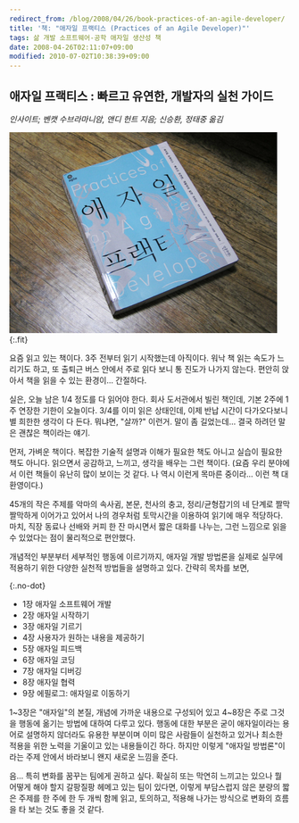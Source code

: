 ```yaml
---
redirect_from: /blog/2008/04/26/book-practices-of-an-agile-developer/
title: '책: "애자일 프랙티스 (Practices of an Agile Developer)"'
tags: 삶 개발 소프트웨어-공학 애자일 생산성 책
date: 2008-04-26T02:11:07+09:00
modified: 2010-07-02T10:38:39+09:00
---
```

## 애자일 프랙티스 : 빠르고 유연한, 개발자의 실천 가이드

*인사이트; 벤캣 수브라마니암, 앤디 헌트 지음; 신승환, 정태중 옮김*

![](/attachments/2008-04-26-agile-practicese.png){:.fit}

요즘 읽고 있는 책이다. 3주 전부터 읽기 시작했는데 아직이다. 워낙 책 읽는
속도가 느리기도 하고, 또 출퇴근 버스 안에서 주로 읽다 보니 통 진도가
나가지 않는다. 편안히 앉아서 책을 읽을 수 있는 환경이... 간절하다.

실은, 오늘 남은 1/4 정도를 다 읽어야 한다. 회사 도서관에서 빌린 책인데,
기본 2주에 1주 연장한 기한이 오늘이다. 3/4를 이미 읽은 상태인데, 이제
반납 시간이 다가오다보니 별 희한한 생각이 다 든다. 뭐냐면, "살까?"
이런거. 말이 좀 길었는데... 결국 하려던 말은 괜찮은 책이라는 얘기.

먼저, 가벼운 책이다. 복잡한 기술적 설명과 이해가 필요한 책도 아니고
실습이 필요한 책도 아니다. 읽으면서 공감하고, 느끼고, 생각을 배우는
그런 책이다. (요즘 우리 분야에서 이런 책들이 유난히 많이 보이는 것
같다. 나 역시 이런게 목마른 중이라... 이런 책 대환영이다.)

45개의 작은 주제를 악마의 속사귐, 본문, 천사의 충고, 정리/균형잡기의
네 단계로 짤막 짤막하게 이어가고 있어서 나의 경우처럼 토막시간을
이용하여 읽기에 매우 적당하다. 마치, 직장 동료나 선배와 커피 한 잔
마시면서 짧은 대화를 나누는, 그런 느낌으로 읽을 수 있었다는 점이
물리적으로 편안했다.

개념적인 부분부터 세부적인 행동에 이르기까지, 애자일 개발 방법론을
실제로 실무에 적용하기 위한 다양한 실천적 방법들을 설명하고 있다.
간략히 목차를 보면,

{:.no-dot}
* 1장 애자일 소프트웨어 개발
* 2장 애자일 시작하기
* 3장 애자일 기르기
* 4장 사용자가 원하는 내용을 제공하기
* 5장 애자일 피드백
* 6장 애자일 코딩
* 7장 애자일 디버깅
* 8장 애자일 협력
* 9장 에필로그: 애자일로 이동하기

1~3장은 "애자일"의 본질, 개념에 가까운 내용으로 구성되어 있고 4~8장은
주로 그것을 행동에 옮기는 방법에 대하여 다루고 있다. 행동에 대한
부분은 굳이 애자일이라는 용어로 설명하지 않더라도 유용한 부분이며
이미 많은 사람들이 실천하고 있거나 최소한 적용을 위한 노력을 기울이고
있는 내용들이긴 하다. 하지만 이렇게 "애자일 방법론"이라는 주제 안에서
바라보니 왠지 새로운 느낌을 준다.

음... 특히 변화를 꿈꾸는 팀에게 권하고 싶다. 확실히 또는 막연히
느끼고는 있으나 뭘 어떻게 해야 할지 갈팡질팡 헤메고 있는 팀이 있다면,
이렇게 부담스럽지 않은 분량의 짧은 주제를 한 주에 한 두 개씩 함께
읽고, 토의하고, 적용해 나가는 방식으로 변화의 흐름을 타 보는 것도
좋을 것 같다.

